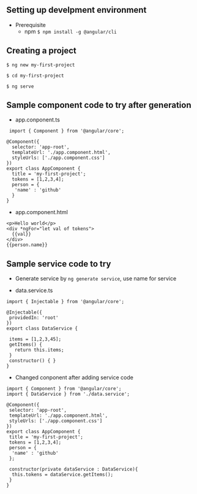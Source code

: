 
## Setting up develpment environment
+ Prerequisite
  - npm
`
 $ npm install -g @angular/cli
`
## Creating a project
`
$ ng new my-first-project  
`  

`
$ cd my-first-project  
`  

`
$ ng serve  
`

## Sample component code to try after generation
- app.conponent.ts 
```
 import { Component } from '@angular/core';

@Component({
  selector: 'app-root',
  templateUrl: './app.component.html',
  styleUrls: ['./app.component.css']
})
export class AppComponent {
  title = 'my-first-project';
  tokens = [1,2,3,4];
  person = {
   'name' : 'github'
  }
}

```
- app.component.html
```
<p>Hello world</p>
<div *ngFor="let val of tokens">
  {{val}}
</div>
{{person.name}}
```
## Sample service code to try
- Generate service by `ng generate service`, use name <data> for service

- data.service.ts
 ```
 import { Injectable } from '@angular/core';

@Injectable({
  providedIn: 'root'
})
export class DataService {

  items = [1,2,3,45];
  getItems() {
    return this.items;
  }
  constructor() { }
}

 ```
 - Changed conponent after adding service code
 ```
 import { Component } from '@angular/core';
import { DataService } from './data.service';

@Component({
  selector: 'app-root',
  templateUrl: './app.component.html',
  styleUrls: ['./app.component.css']
})
export class AppComponent {
  title = 'my-first-project';
  tokens = [1,2,3,4];
  person = {
   'name' : 'github'
  };

  constructor(private dataService : DataService){
   this.tokens = dataService.getItems();
  }
}
```



